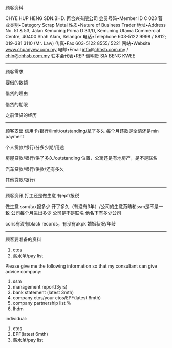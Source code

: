 顾客资料

CHYE HUP HENG SDN.BHD. 再合兴有限公司
会员号码•Member ID
C 023
营业类别•Category
Scrap Metal
性质•Nature of Business
Trader
地址•Address
No. 51 & 53, Jalan Kemuning Prima D 33/D, Kemuning Utama Commercial
Centre, 40400 Shah Alam, Selangor
电话•Telephone
603-5122 9998 / 8812; 019-381 3110 (Mr. Law)
传真•Fax
603-5122 8555/ 5221
网站•Website
www.chuanyew.com.my
电邮•Email
info@chhsb.com.my / chin@chhsb.com.my
驻本会代表•REP
谢明贵 SIA BENG KWEE

-----------------
顾客需求


要借的数额

借贷的理由

借贷的期限

之前借贷的经历


--------------
顾客支出
信用卡/银行/limit/outstanding/拿了多久
每个月还款是全清还是min payment

个人贷款/银行/分多少期/用途

房屋贷款/银行/供了多久/outstanding
位置，公寓还是有地房产，是不是联名

汽车贷款/银行/供款/还有多久

其他贷款/银行/

-----------
顾客资讯
打工还是做生意
有epf/报税

做生意 ssm/tax报多少
开了多久（有没有3年）/公司的生意范畴和ssm是不是一致
公司每个月进出多少
公司是不是联名
他名下有多少公司

ccris有没有black records，有没有akpk
婚姻状况/年龄

-------
顾客要准备的资料
1. ctos
2. 薪水单/pay list

Please give me the following information so that my consultant can give advice
company:
1. ssm
2. management report(3yrs)
3. bank statement (latest 3mth)
4. company ctos/your ctos/EPF(latest 6mth)
5. company partnership list %
6. lhdm

 individual:
 1. ctos
 2. EPF(latest 6mth)
 3. 薪水单/pay list
 




